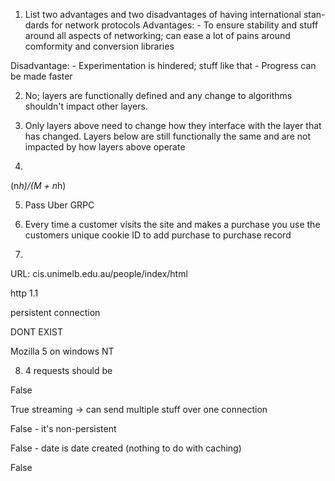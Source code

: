 1.   List two advantages and two disadvantages of having international stan-dards for network protocols
Advantages: 
    - To ensure stability and stuff around all aspects of networking; can ease a lot of pains around comformity and conversion libraries 
    
Disadvantage:
    - Experimentation is hindered; stuff like that
    - Progress can be made faster


2. No; layers are functionally defined and any change to algorithms shouldn't impact other layers. 

3. Only layers above need to change how they interface with the layer that has changed. Layers below are still functionally the same and are not impacted by how layers above operate

4. 
(n*h)/(M + n*h) 

5. Pass
Uber GRPC

6. Every time a customer visits the site and makes a purchase you use the customers unique cookie ID to add purchase to purchase record

7. 
URL: cis.unimelb.edu.au/people/index/html

http 1.1

persistent connection

DONT EXIST


Mozilla 5 on windows NT

8. 4 requests should be 

False

True
streaming -> can send multiple stuff over one connection

False - it's non-persistent

False - date is date created (nothing to do with caching)

False

